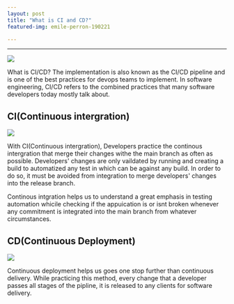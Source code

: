 ```yaml
---
layout: post
title: "What is CI and CD?"
featured-img: emile-perron-190221

---
```

---
<img src="https://image.slidesharecdn.com/swag-cicd-oncoscape-160527152155/95/anatomy-of-a-continuous-integration-and-delivery-cicd-pipeline-9-638.jpg?cb=1464363420">

What is CI/CD? The implementation is also known as the CI/CD pipeline and is one of the best practices for devops teams to implement.
In software engineering, CI/CD refers to the combined practices that many software developers today mostly talk about. 

## CI(Continuous intergration)

<img src="https://www.rightscale.com/blog/sites/default/files/Automating%20Infrastructure%20as%20Code%20v2.png">

With CI(Continuous intergration), Developers practice the continous intergration that merge their changes withe the main branch as often as possible.
Developers' changes are only vaildated by running and creating a build to automatized any test in which can be against any build. In order to do so, it 
must be avoided from integration to merge developers' changes into the release branch.

Continous intgration helps us to understand a great emphasis in testing automation whicile checking if the appuication is or isnt broken whenever any commitment
is integrated into the main branch from whatever circumstances. 

## CD(Continuous Deployment)

<img src="https://notafactoryanymore.files.wordpress.com/2014/08/cdvscd1.png">

Continuous deployment helps us goes one stop further than continuous delivery. While practicing this method, every change that a developer passes all stages of the pipline, it is 
released to any clients for software delivery. 
